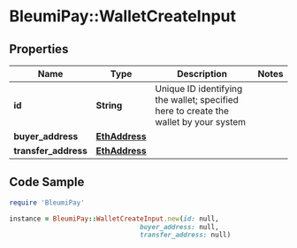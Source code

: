 # BleumiPay::WalletCreateInput

## Properties

Name | Type | Description | Notes
------------ | ------------- | ------------- | -------------
**id** | **String** | Unique ID identifying the wallet; specified here to create the wallet by your system | 
**buyer_address** | [**EthAddress**](EthAddress.md) |  | 
**transfer_address** | [**EthAddress**](EthAddress.md) |  | 

## Code Sample

```ruby
require 'BleumiPay'

instance = BleumiPay::WalletCreateInput.new(id: null,
                                 buyer_address: null,
                                 transfer_address: null)
```


